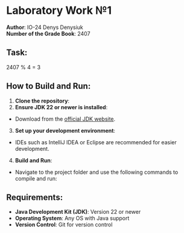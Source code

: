 # Laboratory Work №1
**Author**: IO-24 Denys Denysiuk  
**Number of the Grade Book**: 2407

## Task:
2407 % 4 = 3

## How to Build and Run:

1. **Clone the repository**:
2. **Ensure JDK 22 or newer is installed**:
- Download from the [official JDK website](https://www.oracle.com/java/technologies/javase-jdk22-downloads.html).

3. **Set up your development environment**:
- IDEs such as IntelliJ IDEA or Eclipse are recommended for easier development.

4. **Build and Run**:
- Navigate to the project folder and use the following commands to compile and run:

## Requirements:

- **Java Development Kit (JDK)**: Version 22 or newer
- **Operating System**: Any OS with Java support
- **Version Control**: Git for version control
